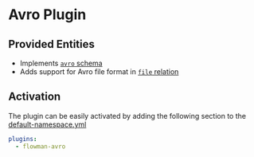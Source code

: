 # Avro Plugin

## Provided Entities
* Implements [`avro` schema](../spec/schema/avro.md)
* Adds support for Avro file format in [`file` relation](../spec/relation/file.md)


## Activation

The plugin can be easily activated by adding the following section to the [default-namespace.yml](../spec/namespace.md)
```yaml
plugins:
  - flowman-avro 
```
